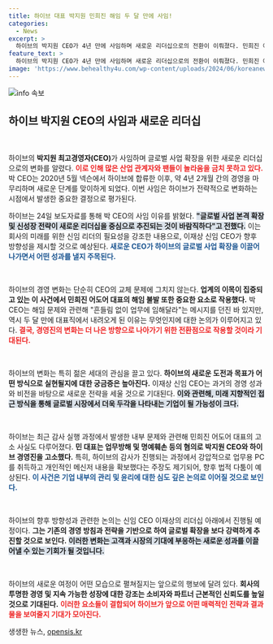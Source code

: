 ```yaml
---
title: 하이브 대표 박지원 민희진 해임 두 달 만에 사임!
categories:
  - News
excerpt: >
  하이브의 박지원 CEO가 4년 만에 사임하며 새로운 리더십으로의 전환이 이뤄졌다. 민희진 어도어 대표의 고소도 겹치며, 하이브의 미래를 둘러싼 긴장감이 고조되고 있다. 클릭해 자세한 내용을 확인해보세요!
feature_text: >
  하이브의 박지원 CEO가 4년 만에 사임하며 새로운 리더십으로의 전환이 이뤄졌다. 민희진 어도어 대표의 고소도 겹치며, 하이브의 미래를 둘러싼 긴장감이 고조되고 있다. 클릭해 자세한 내용을 확인해보세요!
image: 'https://www.behealthy4u.com/wp-content/uploads/2024/06/koreanews.jpg'
---
```


<p><img src="https://www.behealthy4u.com/wp-content/uploads/2024/06/koreanews.jpg" alt="info 속보" /></p>

<h2 data-ke-size="size26">하이브 박지원 CEO의 사임과 새로운 리더십</h2>

<p data-ke-size="size16">&nbsp;</p>

<p>하이브의 <b>박지원 최고경영자(CEO)</b>가 사임하며 글로벌 사업 확장을 위한 새로운 리더십으로의 변화를 알렸다. <b><span style="color: #ee2323;">이로 인해 많은 산업 관계자와 팬들이 놀라움을 금치 못하고 있다.</span></b> 박 CEO는 2020년 5월 넥슨에서 하이브에 합류한 이후, 약 4년 2개월 간의 경영을 마무리하며 새로운 단계를 맞이하게 되었다. 이번 사임은 하이브가 전략적으로 변화하는 시점에서 발생한 중요한 결정으로 평가된다.</p>

<p>하이브는 24일 보도자료를 통해 박 CEO의 사임 이유를 밝혔다. <b><span style="background-color: #21538527;">"글로벌 사업 본격 확장 및 신성장 전략이 새로운 리더십을 중심으로 추진되는 것이 바람직하다"고 전했다.</span></b> 이는 회사의 미래를 위한 신임 리더의 필요성을 강조한 내용으로, 이재상 신임 CEO가 향후 방향성을 제시할 것으로 예상된다. <b><span style="color: #1a5490;">새로운 CEO가 하이브의 글로벌 사업 확장을 이끌어 나가면서 어떤 성과를 낼지 주목된다.</span></b></p>

<p data-ke-size="size16">&nbsp;</p>

<p>하이브의 경영 변화는 단순히 CEO의 교체 문제에 그치지 않는다. <b>업계의 이목이 집중되고 있는 이 사건에서 민희진 어도어 대표의 해임 불발 또한 중요한 요소로 작용했다.</b> 박 CEO는 해임 문제와 관련해 "흔들림 없이 업무에 임해달라"는 메시지를 던진 바 있지만, 역시 두 달 만에 대표직에서 내려오게 된 이유는 무엇인지에 대한 논의가 이루어지고 있다. <b><span style="color: #ee2323;">결국, 경영진의 변화는 더 나은 방향으로 나아가기 위한 전환점으로 작용할 것이라 기대된다.</span></b></p>

<p data-ke-size="size16">&nbsp;</p>

<p>하이브의 변화는 특히 젊은 세대의 관심을 끌고 있다. <b>하이브의 새로운 도전과 목표가 어떤 방식으로 실현될지에 대한 궁금증은 높아진다.</b> 이재상 신임 CEO는 과거의 경영 성과와 비전을 바탕으로 새로운 전략을 세울 것으로 기대된다. <b><span style="background-color: #21538527;">이와 관련해, 미래 지향적인 접근 방식을 통해 글로벌 시장에서 더욱 두각을 나타내는 기업이 될 가능성이 크다.</span></b></p>

<p data-ke-size="size16">&nbsp;</p>

<p>하이브는 최근 감사 실행 과정에서 발생한 내부 문제와 관련해 민희진 어도어 대표의 고소 사실도 다루어졌다. <b>민 대표는 업무방해 및 명예훼손 등의 혐의로 박지원 CEO와 하이브 경영진을 고소했다.</b> 특히, 하이브의 감사가 진행되는 과정에서 강압적으로 업무용 PC를 취득하고 개인적인 메신저 내용을 확보했다는 주장도 제기되어, 향후 법적 다툼이 예상된다. <b><span style="color: #1a5490;">이 사건은 기업 내부의 관리 및 윤리에 대한 심도 깊은 논의로 이어질 것으로 보인다.</span></b></p>

<p data-ke-size="size16">&nbsp;</p>

<p>하이브의 향후 방향성과 관련한 논의는 신임 CEO 이재상의 리더십 아래에서 진행될 예정이다. <b>그는 기존의 경영 방침과 전략을 기반으로 하여 글로벌 확장을 보다 강력하게 추진할 것으로 보인다.</b> <b><span style="background-color: #21538527;">이러한 변화는 고객과 시장의 기대에 부응하는 새로운 성과를 이끌어낼 수 있는 기회가 될 것입니다.</span></b></p>

<p data-ke-size="size16">&nbsp;</p>

<p>하이브의 새로운 여정이 어떤 모습으로 펼쳐질지는 앞으로의 행보에 달려 있다. <b>회사의 투명한 경영 및 지속 가능한 성장에 대한 강조는 소비자와 파트너 근본적인 신뢰도를 높일 것으로 기대된다.</b> <b><span style="color: #ee2323;">이러한 요소들이 결합되어 하이브가 앞으로 어떤 매력적인 전략과 결과물을 보여줄지 기대가 모아진다.</span></b> </p>
생생한 뉴스, <a href="https://opensis.kr" rel="dofollow">opensis.kr</a>


